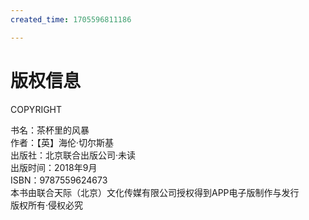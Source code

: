```yaml
---
created_time: 1705596811186

---
```

   

# 版权信息

COPYRIGHT

书名：茶杯里的风暴  
作者：【英】海伦·切尔斯基  
出版社：北京联合出版公司·未读  
出版时间：2018年9月  
ISBN：9787559624673  
本书由联合天际（北京）文化传媒有限公司授权得到APP电子版制作与发行  
版权所有·侵权必究